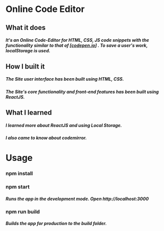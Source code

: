 # Online Code Editor

## What it does
##### It's an Online Code-Editor for HTML, CSS, JS code snippets with the functionality similar to that of [<a href="https://codepen.io/">codepen.io</a>] . To save a user's work, localStorage is used.

## How I built it
##### The Site user interface has been built using HTML, CSS.
##### The Site's core functionality and front-end features has been built using ReactJS.

## What I learned
##### I learned more about ReactJS and using Local Storage.
##### I also came to know about codemirror.

# Usage
### npm install
### npm start
##### Runs the app in the development mode. Open http://localhost:3000

### npm run build
##### Builds the app for production to the build folder.
